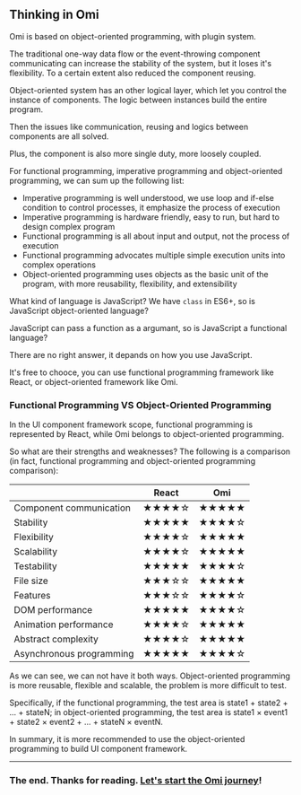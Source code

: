 <h2 id="Thinking in Omi">Thinking in Omi</h2>

Omi is based on object-oriented programming, with plugin system.

The traditional one-way data flow or the event-throwing component communicating can increase the stability of the system, but it loses it's flexibility. To a certain extent also reduced the component reusing.

Object-oriented system has an other logical layer, which let you control the instance of components. The logic between instances build the entire program.

Then the issues like communication, reusing and logics between components are all solved.


Plus, the component is also more single duty, more loosely coupled.

For functional programming, imperative programming and object-oriented programming, we can sum up the following list:

- Imperative programming is well understood, we use loop and if-else condition to control processes, it emphasize the process of execution
- Imperative programming is hardware friendly, easy to run, but hard to design complex program
- Functional programming is all about input and output, not the process of execution
- Functional programming advocates multiple simple execution units into complex operations
- Object-oriented programming uses objects as the basic unit of the program, with more reusability, flexibility, and extensibility

What kind of language is JavaScript? We have `class` in ES6+, so is JavaScript object-oriented language?

JavaScript can pass a function as a argumant, so is JavaScript a functional language?

There are no right answer, it depands on how you use JavaScript.

It's free to chooce, you can use functional programming framework like React, or object-oriented framework like Omi.  

### Functional Programming VS Object-Oriented Programming

In the UI component framework scope, functional programming is represented by React, while Omi belongs to object-oriented programming.

So what are their strengths and weaknesses? The following is a comparison (in fact, functional programming and object-oriented programming comparison):

|    | React        | Omi  |
| ------------- |:-------------:|:-----:|
| Component communication  | ★★★★☆| ★★★★★ |
| Stability    | ★★★★★    |   ★★★★☆ |
| Flexibility  | ★★★★☆| ★★★★★ |
| Scalability | ★★★★☆     |   ★★★★★ |
| Testability | ★★★★★     |   ★★★★☆ |
| File size | ★★★☆☆    |   ★★★★★ |
| Features | ★★★☆☆    |   ★★★★☆ |
| DOM performance | ★★★★★    |   ★★★★☆ |
| Animation performance | ★★★★☆    |   ★★★★★ |
| Abstract complexity | ★★★★☆    |   ★★★★★ |
| Asynchronous programming | ★★★★★    |   ★★★★☆ |

As we can see, we can not have it both ways. Object-oriented programming is more reusable, flexible and scalable, the problem is more difficult to test.

Specifically, if the functional programming, the test area is state1 + state2 + ... + stateN; in object-oriented programming, the test area is state1 × event1 + state2 × event2 + ... + stateN × eventN.

In summary, it is more recommended to use the object-oriented programming to build UI component framework.

<hr/>

### The end. Thanks for reading. [Let's start the Omi journey](https://github.com/AlloyTeam/omi)!
